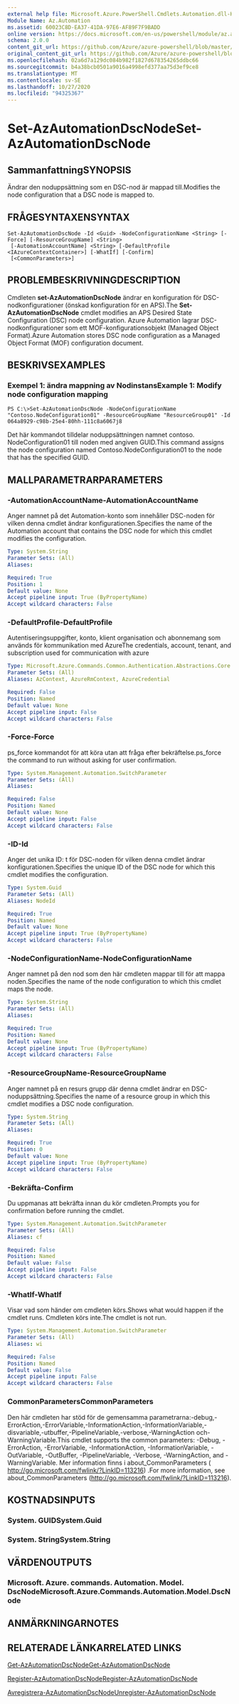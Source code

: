 ```yaml
---
external help file: Microsoft.Azure.PowerShell.Cmdlets.Automation.dll-Help.xml
Module Name: Az.Automation
ms.assetid: 60023C8D-EA37-41DA-97E6-AF89F7F9BADD
online version: https://docs.microsoft.com/en-us/powershell/module/az.automation/set-azautomationdscnode
schema: 2.0.0
content_git_url: https://github.com/Azure/azure-powershell/blob/master/src/Automation/Automation/help/Set-AzAutomationDscNode.md
original_content_git_url: https://github.com/Azure/azure-powershell/blob/master/src/Automation/Automation/help/Set-AzAutomationDscNode.md
ms.openlocfilehash: 02a6d7a129dc084b982f1827d678354265ddbc66
ms.sourcegitcommit: b4a38bcb0501a9016a4998efd377aa75d3ef9ce8
ms.translationtype: MT
ms.contentlocale: sv-SE
ms.lasthandoff: 10/27/2020
ms.locfileid: "94325367"
---
```

# <span data-ttu-id="4bb7d-101">Set-AzAutomationDscNode</span><span class="sxs-lookup"><span data-stu-id="4bb7d-101">Set-AzAutomationDscNode</span></span>

## <span data-ttu-id="4bb7d-102">Sammanfattning</span><span class="sxs-lookup"><span data-stu-id="4bb7d-102">SYNOPSIS</span></span>
<span data-ttu-id="4bb7d-103">Ändrar den noduppsättning som en DSC-nod är mappad till.</span><span class="sxs-lookup"><span data-stu-id="4bb7d-103">Modifies the node configuration that a DSC node is mapped to.</span></span>

## <span data-ttu-id="4bb7d-104">FRÅGESYNTAXEN</span><span class="sxs-lookup"><span data-stu-id="4bb7d-104">SYNTAX</span></span>

```
Set-AzAutomationDscNode -Id <Guid> -NodeConfigurationName <String> [-Force] [-ResourceGroupName] <String>
 [-AutomationAccountName] <String> [-DefaultProfile <IAzureContextContainer>] [-WhatIf] [-Confirm]
 [<CommonParameters>]
```

## <span data-ttu-id="4bb7d-105">PROBLEMBESKRIVNING</span><span class="sxs-lookup"><span data-stu-id="4bb7d-105">DESCRIPTION</span></span>
<span data-ttu-id="4bb7d-106">Cmdleten **set-AzAutomationDscNode** ändrar en konfiguration för DSC-nodkonfigurationer (önskad konfiguration för en APS).</span><span class="sxs-lookup"><span data-stu-id="4bb7d-106">The **Set-AzAutomationDscNode** cmdlet modifies an APS Desired State Configuration (DSC) node configuration.</span></span>
<span data-ttu-id="4bb7d-107">Azure Automation lagrar DSC-nodkonfigurationer som ett MOF-konfigurationsobjekt (Managed Object Format).</span><span class="sxs-lookup"><span data-stu-id="4bb7d-107">Azure Automation stores DSC node configuration as a Managed Object Format (MOF) configuration document.</span></span>

## <span data-ttu-id="4bb7d-108">BESKRIVS</span><span class="sxs-lookup"><span data-stu-id="4bb7d-108">EXAMPLES</span></span>

### <span data-ttu-id="4bb7d-109">Exempel 1: ändra mappning av Nodinstans</span><span class="sxs-lookup"><span data-stu-id="4bb7d-109">Example 1: Modify node configuration mapping</span></span>
```
PS C:\>Set-AzAutomationDscNode -NodeConfigurationName "Contoso.NodeConfiguration01" -ResourceGroupName "ResourceGroup01" -Id 064a8929-c98b-25e4-80hh-111c8a6067j8
```

<span data-ttu-id="4bb7d-110">Det här kommandot tilldelar noduppsättningen namnet contoso. NodeConfiguration01 till noden med angiven GUID.</span><span class="sxs-lookup"><span data-stu-id="4bb7d-110">This command assigns the node configuration named Contoso.NodeConfiguration01 to the node that has the specified GUID.</span></span>

## <span data-ttu-id="4bb7d-111">MALLPARAMETRAR</span><span class="sxs-lookup"><span data-stu-id="4bb7d-111">PARAMETERS</span></span>

### <span data-ttu-id="4bb7d-112">-AutomationAccountName</span><span class="sxs-lookup"><span data-stu-id="4bb7d-112">-AutomationAccountName</span></span>
<span data-ttu-id="4bb7d-113">Anger namnet på det Automation-konto som innehåller DSC-noden för vilken denna cmdlet ändrar konfigurationen.</span><span class="sxs-lookup"><span data-stu-id="4bb7d-113">Specifies the name of the Automation account that contains the DSC node for which this cmdlet modifies the configuration.</span></span>

```yaml
Type: System.String
Parameter Sets: (All)
Aliases:

Required: True
Position: 1
Default value: None
Accept pipeline input: True (ByPropertyName)
Accept wildcard characters: False
```

### <span data-ttu-id="4bb7d-114">-DefaultProfile</span><span class="sxs-lookup"><span data-stu-id="4bb7d-114">-DefaultProfile</span></span>
<span data-ttu-id="4bb7d-115">Autentiseringsuppgifter, konto, klient organisation och abonnemang som används för kommunikation med Azure</span><span class="sxs-lookup"><span data-stu-id="4bb7d-115">The credentials, account, tenant, and subscription used for communication with azure</span></span>

```yaml
Type: Microsoft.Azure.Commands.Common.Authentication.Abstractions.Core.IAzureContextContainer
Parameter Sets: (All)
Aliases: AzContext, AzureRmContext, AzureCredential

Required: False
Position: Named
Default value: None
Accept pipeline input: False
Accept wildcard characters: False
```

### <span data-ttu-id="4bb7d-116">-Force</span><span class="sxs-lookup"><span data-stu-id="4bb7d-116">-Force</span></span>
<span data-ttu-id="4bb7d-117">ps_force kommandot för att köra utan att fråga efter bekräftelse.</span><span class="sxs-lookup"><span data-stu-id="4bb7d-117">ps_force the command to run without asking for user confirmation.</span></span>

```yaml
Type: System.Management.Automation.SwitchParameter
Parameter Sets: (All)
Aliases:

Required: False
Position: Named
Default value: None
Accept pipeline input: False
Accept wildcard characters: False
```

### <span data-ttu-id="4bb7d-118">-ID</span><span class="sxs-lookup"><span data-stu-id="4bb7d-118">-Id</span></span>
<span data-ttu-id="4bb7d-119">Anger det unika ID: t för DSC-noden för vilken denna cmdlet ändrar konfigurationen.</span><span class="sxs-lookup"><span data-stu-id="4bb7d-119">Specifies the unique ID of the DSC node for which this cmdlet modifies the configuration.</span></span>

```yaml
Type: System.Guid
Parameter Sets: (All)
Aliases: NodeId

Required: True
Position: Named
Default value: None
Accept pipeline input: True (ByPropertyName)
Accept wildcard characters: False
```

### <span data-ttu-id="4bb7d-120">-NodeConfigurationName</span><span class="sxs-lookup"><span data-stu-id="4bb7d-120">-NodeConfigurationName</span></span>
<span data-ttu-id="4bb7d-121">Anger namnet på den nod som den här cmdleten mappar till för att mappa noden.</span><span class="sxs-lookup"><span data-stu-id="4bb7d-121">Specifies the name of the node configuration to which this cmdlet maps the node.</span></span>

```yaml
Type: System.String
Parameter Sets: (All)
Aliases:

Required: True
Position: Named
Default value: None
Accept pipeline input: True (ByPropertyName)
Accept wildcard characters: False
```

### <span data-ttu-id="4bb7d-122">-ResourceGroupName</span><span class="sxs-lookup"><span data-stu-id="4bb7d-122">-ResourceGroupName</span></span>
<span data-ttu-id="4bb7d-123">Anger namnet på en resurs grupp där denna cmdlet ändrar en DSC-noduppsättning.</span><span class="sxs-lookup"><span data-stu-id="4bb7d-123">Specifies the name of a resource group in which this cmdlet modifies a DSC node configuration.</span></span>

```yaml
Type: System.String
Parameter Sets: (All)
Aliases:

Required: True
Position: 0
Default value: None
Accept pipeline input: True (ByPropertyName)
Accept wildcard characters: False
```

### <span data-ttu-id="4bb7d-124">-Bekräfta</span><span class="sxs-lookup"><span data-stu-id="4bb7d-124">-Confirm</span></span>
<span data-ttu-id="4bb7d-125">Du uppmanas att bekräfta innan du kör cmdleten.</span><span class="sxs-lookup"><span data-stu-id="4bb7d-125">Prompts you for confirmation before running the cmdlet.</span></span>

```yaml
Type: System.Management.Automation.SwitchParameter
Parameter Sets: (All)
Aliases: cf

Required: False
Position: Named
Default value: False
Accept pipeline input: False
Accept wildcard characters: False
```

### <span data-ttu-id="4bb7d-126">-WhatIf</span><span class="sxs-lookup"><span data-stu-id="4bb7d-126">-WhatIf</span></span>
<span data-ttu-id="4bb7d-127">Visar vad som händer om cmdleten körs.</span><span class="sxs-lookup"><span data-stu-id="4bb7d-127">Shows what would happen if the cmdlet runs.</span></span>
<span data-ttu-id="4bb7d-128">Cmdleten körs inte.</span><span class="sxs-lookup"><span data-stu-id="4bb7d-128">The cmdlet is not run.</span></span>

```yaml
Type: System.Management.Automation.SwitchParameter
Parameter Sets: (All)
Aliases: wi

Required: False
Position: Named
Default value: False
Accept pipeline input: False
Accept wildcard characters: False
```

### <span data-ttu-id="4bb7d-129">CommonParameters</span><span class="sxs-lookup"><span data-stu-id="4bb7d-129">CommonParameters</span></span>
<span data-ttu-id="4bb7d-130">Den här cmdleten har stöd för de gemensamma parametrarna:-debug,-ErrorAction,-ErrorVariable,-InformationAction,-InformationVariable,-disvariable,-utbuffer,-PipelineVariable,-verbose,-WarningAction och-WarningVariable.</span><span class="sxs-lookup"><span data-stu-id="4bb7d-130">This cmdlet supports the common parameters: -Debug, -ErrorAction, -ErrorVariable, -InformationAction, -InformationVariable, -OutVariable, -OutBuffer, -PipelineVariable, -Verbose, -WarningAction, and -WarningVariable.</span></span> <span data-ttu-id="4bb7d-131">Mer information finns i about_CommonParameters ( http://go.microsoft.com/fwlink/?LinkID=113216) .</span><span class="sxs-lookup"><span data-stu-id="4bb7d-131">For more information, see about_CommonParameters (http://go.microsoft.com/fwlink/?LinkID=113216).</span></span>

## <span data-ttu-id="4bb7d-132">KOSTNADS</span><span class="sxs-lookup"><span data-stu-id="4bb7d-132">INPUTS</span></span>

### <span data-ttu-id="4bb7d-133">System. GUID</span><span class="sxs-lookup"><span data-stu-id="4bb7d-133">System.Guid</span></span>

### <span data-ttu-id="4bb7d-134">System. String</span><span class="sxs-lookup"><span data-stu-id="4bb7d-134">System.String</span></span>

## <span data-ttu-id="4bb7d-135">VÄRDEN</span><span class="sxs-lookup"><span data-stu-id="4bb7d-135">OUTPUTS</span></span>

### <span data-ttu-id="4bb7d-136">Microsoft. Azure. commands. Automation. Model. DscNode</span><span class="sxs-lookup"><span data-stu-id="4bb7d-136">Microsoft.Azure.Commands.Automation.Model.DscNode</span></span>

## <span data-ttu-id="4bb7d-137">ANMÄRKNINGAR</span><span class="sxs-lookup"><span data-stu-id="4bb7d-137">NOTES</span></span>

## <span data-ttu-id="4bb7d-138">RELATERADE LÄNKAR</span><span class="sxs-lookup"><span data-stu-id="4bb7d-138">RELATED LINKS</span></span>

[<span data-ttu-id="4bb7d-139">Get-AzAutomationDscNode</span><span class="sxs-lookup"><span data-stu-id="4bb7d-139">Get-AzAutomationDscNode</span></span>](./Get-AzAutomationDscNode.md)

[<span data-ttu-id="4bb7d-140">Register-AzAutomationDscNode</span><span class="sxs-lookup"><span data-stu-id="4bb7d-140">Register-AzAutomationDscNode</span></span>](./Register-AzAutomationDscNode.md)

[<span data-ttu-id="4bb7d-141">Avregistrera-AzAutomationDscNode</span><span class="sxs-lookup"><span data-stu-id="4bb7d-141">Unregister-AzAutomationDscNode</span></span>](./Unregister-AzAutomationDscNode.md)


